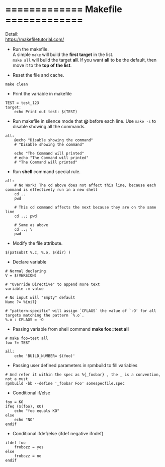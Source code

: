 # =============  Makefile   =============  
Detail:  
https://makefiletutorial.com/

- Run the makefile.  
A simple ```make``` will build the **first target** in the list.  
```make all``` will build the target **all**. If you want **all** to be the default, then move it to the **top of the list**.  

- Reset the file and cache.
```make
make clean
```

- Print the variable in makefile
```make
TEST = test_123
target:
    echo Print out test: $(TEST)
```

- Run makefile in silence mode that **@** before each line. Use ```make -s``` to disable showing all the commands. 
```make
all:
    @echo "Disable showing the command"
    # "Disable showing the command"

    echo "The Command will printed"
    # echo "The Command will printed"
    # "The Command will printed"
```

- Run **shell** command special rule.
```make
all:
    # No Work! The cd above does not affect this line, because each command is effectively run in a new shell
    cd ..
    pwd

    # This cd command affects the next because they are on the same line
    cd ..; pwd

    # Same as above
    cd ..; \
    pwd
```

- Modify the file attribute.
```make
$(patsubst %.c, %.o, $(dir) )
```

- Declare variable
```make
# Normal declaring
V = $(VERSION)

# "Override Directive" to append more text
variable := value

# No input will "Empty" default
Name ?= %{nil}

# "pattern-specific" will assign `CFLAGS` the value of `-O' for all targets matching the pattern `%.o`.
%.o : CFLAGS = -O
```

- Passing variable from shell command **make foo=test all**
```make
# make foo=test all
foo ?= TEST

all:
    echo 'BUILD_NUMBER= $(foo)'
```

- Passing user defined parameters in rpmbuild to fill variables
```make
# And refer it within the spec as %{_foobar} , the _ is a convention, not a must
rpmbuild -bb --define '_foobar Foo' somespecfile.spec
```

- Conditional if/else
```make
foo = KO
ifeq ($(foo), KO)
    echo "foo equals KO"
else
    echo "NO"
endif
```

- Conditional ifdef/else (ifdef negative ifndef)
```make
ifdef foo
    frobozz = yes
else
    frobozz = no
endif
```

